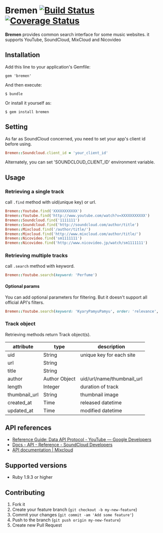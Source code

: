 # Bremen [![Build Status](https://travis-ci.org/itzki/bremen.png)](https://travis-ci.org/itzki/bremen) [![Coverage Status](https://coveralls.io/repos/itzki/bremen/badge.png)](https://coveralls.io/r/itzki/bremen)

**Bremen** provides common search interface for some music websites. it supports YouTube, SoundCloud, MixCloud and Nicovideo

## Installation

Add this line to your application's Gemfile:

    gem 'bremen'

And then execute:

    $ bundle

Or install it yourself as:

    $ gem install bremen

## Setting

As far as SoundCloud concerned, you need to set your app's client id before using.

```ruby
Bremen::Soundcloud.client_id = 'your_client_id'
```

Alternately, you can set 'SOUNDCLOUD_CLIENT_ID' environment variable.

## Usage

### Retrieving a single track

call `.find` method with uid(unique key) or url.

```ruby
Bremen::Youtube.find('XXXXXXXXXXX')
Bremen::Youtube.find('http://www.youtube.com/watch?v=XXXXXXXXXXX')
Bremen::Soundcloud.find('1111111')
Bremen::Soundcloud.find('http://soundcloud.com/author/title')
Bremen::Mixcloud.find('/author/title/')
Bremen::Mixcloud.find('http://www.mixcloud.com/author/title/')
Bremen::Nicovideo.find('sm1111111')
Bremen::Nicovideo.find('http://www.nicovideo.jp/watch/sm1111111')
```

### Retrieving multiple tracks

call `.search` method with keyword.

```ruby
Bremen::Youtube.search(keyword: 'Perfume')
```

#### Optional params

You can add optional parameters for filtering. But it doesn't support all official API's filters.

```ruby
Bremen::Youtube.search(keyword: 'KyaryPamyuPamyu', order: 'relevance', limit: 10)
```

### Track object

Retrieving methods return Track object(s).

attribute    |type         |description               |
-------------|-------------|--------------------------|
uid          |String       |unique key for each site  |
url          |String       |                          |
title        |String       |                          |
author       |Author Object|uid/url/name/thumbnail_url|
length       |Integer      |duration of track         |
thumbnail_url|String       |thumbnail image           |
created_at   |Time         |released datetime         |
updated_at   |Time         |modified datetime         |

## API references

- [Reference Guide: Data API Protocol - YouTube — Google Developers](https://developers.google.com/youtube/2.0/reference#Searching_for_videos)
- [Docs - API - Reference - SoundCloud Developers](http://developers.soundcloud.com/docs/api/reference#tracks)
- [API documentation | Mixcloud](http://www.mixcloud.com/developers/documentation/#search)

## Supported versions

- Ruby 1.9.3 or higher

## Contributing

1. Fork it
2. Create your feature branch (`git checkout -b my-new-feature`)
3. Commit your changes (`git commit -am 'Add some feature'`)
4. Push to the branch (`git push origin my-new-feature`)
5. Create new Pull Request

